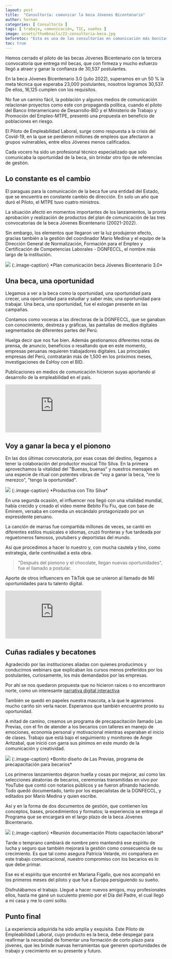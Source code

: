 ```yaml
---
layout: post
title:  "Consultoría: comunicar la beca Jóvenes Bicentenario"
author: hernan
categories: [ Consultoría ]
tags: [ trabajo, comunicación, TIC, sueños ]
image: assets/thumbnails/22-consultoria-beca.jpg
beforetoc: "Esta es una de las consultorías en comunicación más bonitas que he hecho. Trabajar por la empleabilidad de jóvenes en el Perú con la beca Jóvenes Bicentenario."
toc: true
---
```


Hemos cerrado el piloto de las becas Jóvenes Bicentenario con la tercera convocatoria que entrega mil becas, que con firmeza y mucho esfuerzo llegó a atraer y ganar la confianza de 30,537 postulantes.

En la beca Jóvenes Bicentenario 3.0 (julio 2022), superamos en un 50 % la meta técnica que esperaba 23,000 postulantes, nosotros logramos 30,537. De ellos, 16,125 cumplen con los requisitos. 

No fue un camino fácil, la población y algunos medios de comunicación relacionan proyectos como este con propaganda política, cuando el piloto del Banco Interamericano de Desarrollo-BID y el Ministerio de Trabajo y Promoción del Empleo-MTPE, presentó una propuesta en beneficio de poblaciones en riesgo.

El Piloto de Empleabilidad Laboral, surge como respuesta a la crisis del Covid-19, en la que se perdieron millones de empleos que afectaron a grupos vulnerables, entre ellos Jóvenes menos calificados.

Cada vocero ha sido un profesional técnico especializado que solo comunicaba la oportunidad de la beca, sin brindar otro tipo de referencias de gestión.

## Lo constante es el cambio

El paraguas para la comunicación de la beca fue una entidad del Estado, que se encuentra en constante cambio de dirección. En solo un año que duró el Piloto, el MTPE tuvo cuatro ministros. 

La situación afectó en momentos importantes de los lanzamientos, la pronta aprobación y realización de productos del plan de comunicación de las tres convocatorias de la beca Jóvenes Bicentenario (20021-2022).

Sin embargo, los elementos que llegaron ver la luz produjeron efecto, gracias también a la gestión del coordinador Mario Medina y el equipo de la Dirección General de Normalización, Formación para el Empleo y Certificación de Competencias Laborales - DGNFECCL, el nombre más largo de la institución.

<img src="{{site.baseurl}}/assets/thumbnails/22-plan-beca-bid.jpg" class="garnish rounded float-left"/>
{:.image-caption}
*Plan comunicación beca Jóvenes Bicentenario 3.0*

## Una beca, una oportunidad

Llegamos a ver a la beca como la oportunidad, una oportunidad para crecer, una oportunidad para estudiar y saber más; una oportunidad para  trabajar. Una beca, una oportunidad, fue el eslogan presente en las campañas.

Contamos como voceras a las directoras de la DGNFECCL, que se ganaban con conocimiento, destreza y gráficas, las pantallas de medios digitales segmentados de diferentes partes del Perú.

Huelga decir que nos fue bien. Además gestionamos diferentes notas de prensa, de anuncio, beneficios o resaltando que en este momento, empresas peruanas requieren trabajadores digitales. Las principales empresas del Perú, contratarán más de 1,500 en los próximos meses, investigaciones de EsHoy con el BID.

Publicaciones en medios de comunicación hicieron suyas aportando al desarrollo de la empleabilidad en el país.

<div class="video-responsive">
<iframe src="https://www.youtube.com/embed/xdIDQoOtYeg" alt="Resumen beca Jóvenes Bicentenario 3.0" frameborder="0" allowfullscreen></iframe>
</div>

## Voy a ganar la beca y el pionono

En las dos últimas convocatoria, por esas cosas del destino, llegamos  a tener la colaboración del productor musical Tito Silva. En la primera aprovechamos la vitalidad del "Buenas, buenas" y nuestros mensajes en una especie de ritual con potentes vibras de "voy a ganar la beca, "me lo merezco", "tengo la oportunidad".

<img src="{{site.baseurl}}/assets/thumbnails/22-tito-silva-hernangarcia-beca.jpg" class="garnish rounded float-left"/>
{:.image-caption}
*Productiva con Tito Silva*

En una segunda ocasión, el influencer nos llegó con una vitalidad mundial, había crecido y creado el video meme Bebito Fiu Fiu, que con base de Eminem, versaba en comedia un escándalo protagonizado por un expresidente peruano. 

La canción de marras fue compartida millones de veces, se cantó en diferentes estilos musicales e idiomas, cruzó fronteras y fue tardeada por reguetoneros famosos, youtubers y deportistas del mundo.

Así que procedimos a hacer lo nuestro y, con mucha cautela y tino, como estrategia, darle continuidad a esta obra.

> "Después del pionono y el chocolate, llegan nuevas oportunidades", fue el llamado a postular.

Aporte de otros influencers en TikTok que se unieron al llamado de Mil oportunidades para tu talento digital.

<div class="video-responsive">
<iframe src="https://www.youtube.com/embed/oE4eXi-a7ic" alt="Influencers en Jóvenes Bicentenario 3.0" frameborder="0" allowfullscreen></iframe>
</div>

## Cuñas radiales y becatones

Agradecido por las instituciones aliadas con quienes producimos y conducimos webinars que explicaban los cursos menos preferidos por los postulantes, curiosamente, los más demandados por las empresas.

Por ahí se nos quedaron propuesta que no hicieron raíces o no encontraron norte, como un interesante [narrativa digital interactiva](https://www.hernangarciaval.com/propuesta-interactiva/)

También se quedó en papeles nuestra mascota, a la que le agarramos mucho cariño sin verla nacer. Esperamos que también encuentre pronto su oportunidad. 

A mitad de camino, creamos un programa de precapacitación llamado Las Previas, con el fin de atender a los becarios con talleres en manejo de emociones, economía personal y motivacional mientras esperaban el inicio de clases. Trabajo que está bajo el seguimiento y monitoreo de Angie Aritzabal, que inició con garra sus pinimos en este mundo de la comunicación y creatividad.

 <img src="{{site.baseurl}}/assets/thumbnails/22-las-previas-jovenes-bicentenario.jpg" class="garnish rounded float-left"/>
 {:.image-caption}
*Bonito diseño de Las Previas, programa de precapacitación para becarios*

Los primeros lanzamientos dejaron huella y cosas por mejorar, así como las selecciones aleatorias de becarios, ceremonias transmitidas  en vivo por YouTube que contó con notarios públicos y se fueron afinando haciendo. Todo quedó documentado, tanto por los especialistas de la DGNFECCL, y editados por Mario Medina y quien escribe.

Así y en la forma de dos documentos de gestión, que contienen los conceptos, bases, procedimientos y formatos; la experiencia se entrega al Programa que se encargará en el largo plazo de la beca Jóvenes Bicentenario.

 <img src="{{site.baseurl}}/assets/thumbnails/22-documentacion-piloto-capacitacion-laboral-BID-MTPE.jpg" class="garnish rounded float-left"/>
{:.image-caption}
*Reunión documentación Piloto capacitación laboral*

Tarde o temprano cambiará de nombre pero mantendrá ese espíritu de lucha y seguro que  también mejorará la gestión como consecuencia de su crecimiento. Es que tal como asegura Patricia Velarde, mi compañera en este trabajo comunicacional, nuestro compromiso con los becarios es lo que debe primar.

Ese es el espíritu que encontré en Mariana Figallo, que nos acompañó en los primeros meses del piloto y que fue a Europa persiguiendo su sueño.

Disfrutábamos el trabajo. Llegué a hacer nuevos amigos, muy profesionales ellos, hasta me gané un suculento premio por el Día del Padre, el cual llegó a mi casa y me lo comí solito.

## Punto final

La experiencia adquirida ha sido amplia y exquisita. Este Piloto de Empleabilidad Laboral, cuyo producto es la beca, debe despegar para reafirmar la necesidad de fomentar una formación de corto plazo para jóvenes, que les brinde nuevas herramientas que generen oportunidades de trabajo y crecimiento en su presente y futuro.
